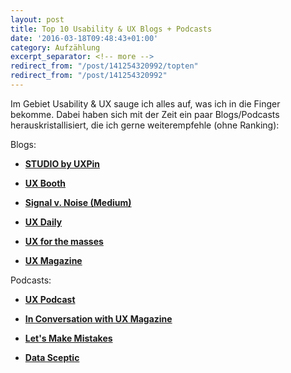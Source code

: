 ```yaml
---
layout: post
title: Top 10 Usability & UX Blogs + Podcasts
date: '2016-03-18T09:48:43+01:00'
category: Aufzählung
excerpt_separator: <!-- more -->
redirect_from: "/post/141254320992/topten"
redirect_from: "/post/141254320992"
---
```


Im Gebiet Usability & UX sauge ich alles auf, was ich in die Finger bekomme. Dabei haben sich mit der Zeit ein paar Blogs/Podcasts herauskristallisiert, die ich gerne weiterempfehle (ohne Ranking): <!-- more -->

Blogs:

-   [**STUDIO by UXPin**](https://studio.uxpin.com/blog/)

-   [**UX Booth**](http://www.uxbooth.com/)

-   [**Signal v. Noise (Medium)**](https://m.signalvnoise.com/)

-   [**UX Daily**](https://www.interaction-design.org/literature/article/overview)

-   [**UX for the masses**](http://www.uxforthemasses.com/)

-   [**UX Magazine**](http://uxmag.com/)

Podcasts:

-   [**UX Podcast**](https://itunes.apple.com/us/podcast/ux-podcast/id438896324?mt=2)

-   [**In Conversation with UX Magazine**](https://itunes.apple.com/us/podcast/in-conversation-ux-magazine/id1022990588?mt=2)

-   [**Let's Make Mistakes**](http://www.mistakes.show/)

-   [**Data Sceptic**](http://dataskeptic.com/episodes.php)
